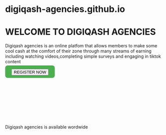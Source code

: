 # digiqash-agencies.github.io
<DOCTYPE HTML>
<Html>
  <Head>
  <Title>WELCOME TO DIGIQASH AGENCIES</Title>
      <style>
      .banner{
      background-size:cover;
      height:300px;
      width:100%;
      position:relative;
      }
      .banner.overlay{
      background-color:rgba(0,0,0,0.5);
      height:100%;
      width:100%;
      position:absolute;
      top:0;
      left:0;
      display:flex;
      flex-direction:column;
      justify-content:center;
      align-items:center;
      color:#fff;
      text-align:center;
      }
      .banner.overlay h1{
      font-size:3rem;
      margin:0;
      }
      .banner.overlay p{
      font-size:1.5rem;
      margin:0;
      }
      .banner.overlay button{
      background-color:#ff0000;
      color:#fff;
      padding:10px;
      border:none;
      border-radius;5px;
      font-size:1.2rem;
      margin-top:20px;
      cursor:pointer;
      }
      .banner.overlay button:hover{
      background-color:#cc0000;
      }
      </style>
      </head>
      <body>
      <div class="banner">
      <h1>WELCOME TO DIGIQASH AGENCIES</h1>
      <P>Digiqash agencies is an online platfom that allows members to make some cool cash at the comfort of their zone through many streams of earning including watching videos,completing simple surveys and engaging in tiktok content</P>
      <a 
        href="https://qashhub.com/register.php?ref=Savieh" target="_blank"
        style="background-color:#4CAF50;
        Color:white;
        padding:10px 20px;
        text-decoration:none;
        border-radius:8px;
        font-size:16px;">
        <button>REGISTER NOW</button>
        </a>
      </div>
      <p>Digiqash agencies is available wordwide</p>
    
  </body>
</Html>
